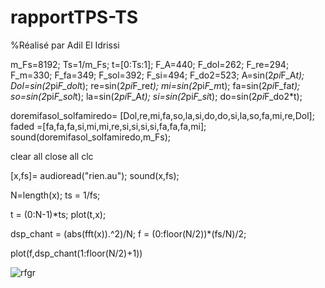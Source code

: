 # rapportTPS-TS




%Réalisé par Adil El Idrissi


m_Fs=8192;
Ts=1/m_Fs;
t=[0:Ts:1];
F_A=440; 
F_dol=262;
F_re=294;
F_m=330;
F_fa=349;
F_sol=392;
F_si=494;
F_do2=523;
A=sin(2*pi*F_A*t);
Dol=sin(2*pi*F_dol*t);
re=sin(2*pi*F_re*t);
mi=sin(2*pi*F_m*t);
fa=sin(2*pi*F_fa*t);
so=sin(2*pi*F_sol*t);
la=sin(2*pi*F_A*t);
si=sin(2*pi*F_si*t);
do=sin(2*pi*F_do2*t);

doremifasol_solfamiredo= [Dol,re,mi,fa,so,la,si,do,do,si,la,so,fa,mi,re,Dol];
faded =[fa,fa,fa,si,mi,mi,re,si,si,si,si,fa,fa,fa,mi];
sound(doremifasol_solfamiredo,m_Fs);

clear all
close all
clc

[x,fs]= audioread("rien.au"); 
sound(x,fs);

N=length(x);
ts = 1/fs; 

t = (0:N-1)*ts; 
plot(t,x);


dsp_chant =  (abs(fft(x)).^2)/N;
f = (0:floor(N/2))*(fs/N)/2;

plot(f,dsp_chant(1:floor(N/2)+1))

![rfgr](https://user-images.githubusercontent.com/105556070/215192033-1ed565a1-d77a-427f-a52d-907939871e3e.PNG)
